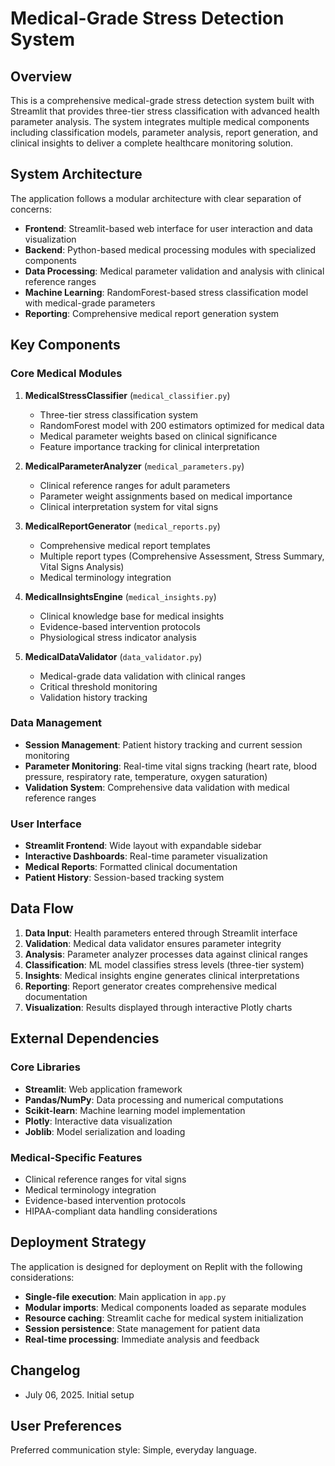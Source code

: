 # Medical-Grade Stress Detection System

## Overview

This is a comprehensive medical-grade stress detection system built with Streamlit that provides three-tier stress classification with advanced health parameter analysis. The system integrates multiple medical components including classification models, parameter analysis, report generation, and clinical insights to deliver a complete healthcare monitoring solution.

## System Architecture

The application follows a modular architecture with clear separation of concerns:

- **Frontend**: Streamlit-based web interface for user interaction and data visualization
- **Backend**: Python-based medical processing modules with specialized components
- **Data Processing**: Medical parameter validation and analysis with clinical reference ranges
- **Machine Learning**: RandomForest-based stress classification model with medical-grade parameters
- **Reporting**: Comprehensive medical report generation system

## Key Components

### Core Medical Modules

1. **MedicalStressClassifier** (`medical_classifier.py`)
   - Three-tier stress classification system
   - RandomForest model with 200 estimators optimized for medical data
   - Medical parameter weights based on clinical significance
   - Feature importance tracking for clinical interpretation

2. **MedicalParameterAnalyzer** (`medical_parameters.py`)
   - Clinical reference ranges for adult parameters
   - Parameter weight assignments based on medical importance
   - Clinical interpretation system for vital signs

3. **MedicalReportGenerator** (`medical_reports.py`)
   - Comprehensive medical report templates
   - Multiple report types (Comprehensive Assessment, Stress Summary, Vital Signs Analysis)
   - Medical terminology integration

4. **MedicalInsightsEngine** (`medical_insights.py`)
   - Clinical knowledge base for medical insights
   - Evidence-based intervention protocols
   - Physiological stress indicator analysis

5. **MedicalDataValidator** (`data_validator.py`)
   - Medical-grade data validation with clinical ranges
   - Critical threshold monitoring
   - Validation history tracking

### Data Management

- **Session Management**: Patient history tracking and current session monitoring
- **Parameter Monitoring**: Real-time vital signs tracking (heart rate, blood pressure, respiratory rate, temperature, oxygen saturation)
- **Validation System**: Comprehensive data validation with medical reference ranges

### User Interface

- **Streamlit Frontend**: Wide layout with expandable sidebar
- **Interactive Dashboards**: Real-time parameter visualization
- **Medical Reports**: Formatted clinical documentation
- **Patient History**: Session-based tracking system

## Data Flow

1. **Data Input**: Health parameters entered through Streamlit interface
2. **Validation**: Medical data validator ensures parameter integrity
3. **Analysis**: Parameter analyzer processes data against clinical ranges
4. **Classification**: ML model classifies stress levels (three-tier system)
5. **Insights**: Medical insights engine generates clinical interpretations
6. **Reporting**: Report generator creates comprehensive medical documentation
7. **Visualization**: Results displayed through interactive Plotly charts

## External Dependencies

### Core Libraries
- **Streamlit**: Web application framework
- **Pandas/NumPy**: Data processing and numerical computations
- **Scikit-learn**: Machine learning model implementation
- **Plotly**: Interactive data visualization
- **Joblib**: Model serialization and loading

### Medical-Specific Features
- Clinical reference ranges for vital signs
- Medical terminology integration
- Evidence-based intervention protocols
- HIPAA-compliant data handling considerations

## Deployment Strategy

The application is designed for deployment on Replit with the following considerations:

- **Single-file execution**: Main application in `app.py`
- **Modular imports**: Medical components loaded as separate modules
- **Resource caching**: Streamlit cache for medical system initialization
- **Session persistence**: State management for patient data
- **Real-time processing**: Immediate analysis and feedback

## Changelog

- July 06, 2025. Initial setup

## User Preferences

Preferred communication style: Simple, everyday language.